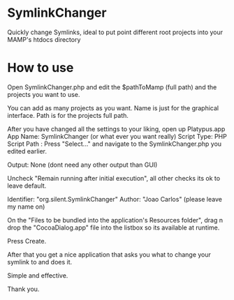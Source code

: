 # SymlinkChanger
Quickly change Symlinks, ideal to put point different root projects into your MAMP's htdocs directory

# How to use
Open SymlinkChanger.php and edit the $pathToMamp (full path) and the projects you want to use.

You can add as many projects as you want.
Name is just for the graphical interface.
Path is for the projects full path.

After you have changed all the settings to your liking, open up Platypus.app
App Name: SymlinkChanger (or what ever you want really)
Script Type: PHP
Script Path : Press "Select..." and navigate to the SymlinkChanger.php you edited earlier.

Output: None (dont need any other output than GUI)

Uncheck "Remain running after initial execution", all other checks its ok to leave default.

Identifier: "org.silent.SymlinkChanger"
Author: "Joao Carlos" (please leave my name on)

On the "Files to be bundled into the application's Resources folder",
drag n drop the "CocoaDialog.app" file into the listbox so its available at runtime.

Press Create.

After that you get a nice application that asks you what to change your symlink to and does it.

Simple and effective.

Thank you.
